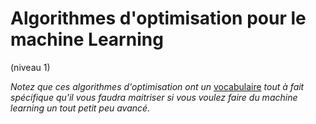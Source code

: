# Algorithmes d'optimisation pour le machine Learning
(niveau 1)

*Notez que ces algorithmes d'optimisation ont un*
[vocabulaire](HyperLinks/vocabOptim.md) *tout à fait spécifique qu'il vous
faudra maitriser si vous voulez faire du machine learning un tout petit peu
avancé.*
